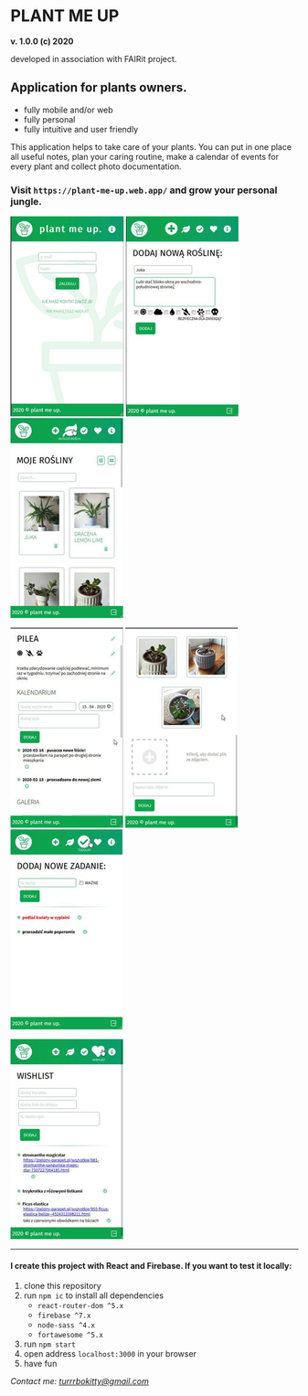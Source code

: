 # PLANT ME UP 
**v. 1.0.0 (c) 2020**

developed in association with FAIRit project.

## Application for plants owners. 
- fully mobile and/or web
- fully personal
- fully intuitive and user friendly

This application helps to take care of your plants. You can put in one place all useful notes, plan your caring routine, make a calendar of events for every plant and collect photo documentation.

### Visit `https://plant-me-up.web.app/` and grow your personal jungle.

![](src/assets/plantMeUpA.jpg) ![](src/assets/plantMeUpB.jpg) ![](src/assets/plantMeUpC.jpg)

![](src/assets/plantMeUpD.jpg) ![](src/assets/plantMeUpE.jpg) ![](src/assets/plantMeUpF.jpg) 

![](src/assets/plantMeUpG.jpg) 




___
#### I create this project with React and Firebase. If you want to test it locally:

1. clone this repository
2. run `npm ic` to install all dependencies
   - `react-router-dom ^5.x`
   - `firebase ^7.x`
   - `node-sass ^4.x`
   - `fortawesome ^5.x`
3. run `npm start`
4. open address `localhost:3000` in your browser
5. have fun

*Contact me: turrrbokitty@gmail.com*